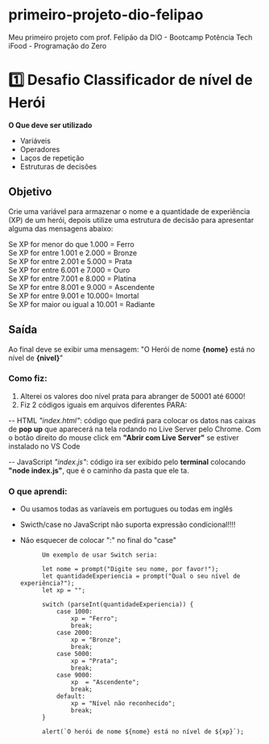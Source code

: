 # primeiro-projeto-dio-felipao
Meu primeiro projeto com prof. Felipão da DIO - Bootcamp Potência Tech iFood - Programação do Zero

# 1️⃣ Desafio Classificador de nível de Herói

**O Que deve ser utilizado**

- Variáveis
- Operadores
- Laços de repetição
- Estruturas de decisões

## Objetivo

Crie uma variável para armazenar o nome e a quantidade de experiência (XP) de um herói, depois utilize uma estrutura de decisão para apresentar alguma das mensagens abaixo:

Se XP for menor do que 1.000 = Ferro  
Se XP for entre 1.001 e 2.000 = Bronze  
Se XP for entre 2.001 e 5.000 = Prata  
Se XP for entre 6.001 e 7.000 = Ouro  
Se XP for entre 7.001 e 8.000 = Platina  
Se XP for entre 8.001 e 9.000 = Ascendente  
Se XP for entre 9.001 e 10.000= Imortal  
Se XP for maior ou igual a 10.001 = Radiante  

## Saída

Ao final deve se exibir uma mensagem:
"O Herói de nome **{nome}** está no nível de **{nivel}**"


### Como fiz:

1. Alterei os valores doo nível prata para abranger de 50001 até 6000!
2. Fiz 2 códigos iguais em arquivos diferentes PARA:

-- HTML *"index.html"*: código que pedirá para colocar os datos nas caixas de **pop up** que aparecerá na tela rodando no Live Server pelo Chrome. Com o botão direito do                   mouse click em **"Abrir com Live Server"** se estiver instalado no VS Code

-- JavaScript *"index.js"*: código ira ser exibido pelo **terminal** colocando **"node index.js"**, que é o caminho da pasta que ele ta.

### O que aprendi:

- Ou usamos todas as varíaveis em portugues ou todas em inglês

- Swicth/case no JavaScript não suporta expressão condicional!!!!
- Não esquecer de colocar ":" no final do "case"

            Um exemplo de usar Switch seria:

            let nome = prompt("Digite seu nome, por favor!");
            let quantidadeExperiencia = prompt("Qual o seu nível de experiência?"); 
            let xp = "";

            switch (parseInt(quantidadeExperiencia)) {
                case 1000:
                    xp = "Ferro";
                    break;
                case 2000:
                    xp = "Bronze";
                    break;
                case 5000:
                    xp = "Prata";
                    break;
                case 9000:
                    xp  = "Ascendente";
                    break;
                default:
                    xp = "Nível não reconhecido";
                    break;
            }

            alert(`O herói de nome ${nome} está no nível de ${xp}`);

